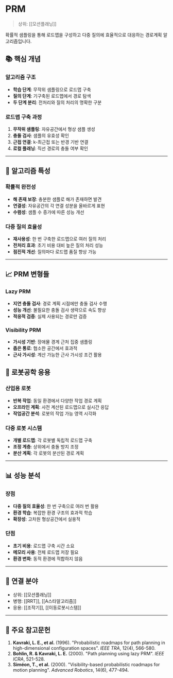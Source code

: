 # PRM

> 상위: [[모션플래닝]]

확률적 샘플링을 통해 로드맵을 구성하고 다중 질의에 효율적으로 대응하는 경로계획 알고리즘입니다.

## 📚 핵심 개념

### 알고리즘 구조
- **학습 단계**: 무작위 샘플링으로 로드맵 구축
- **질의 단계**: 기구축된 로드맵에서 경로 탐색
- **두 단계 분리**: 전처리와 질의 처리의 명확한 구분

### 로드맵 구축 과정
1. **무작위 샘플링**: 자유공간에서 형상 샘플 생성
2. **충돌 검사**: 샘플의 유효성 확인
3. **근접 연결**: k-최근접 또는 반경 기반 연결
4. **로컬 플래닝**: 직선 경로의 충돌 여부 확인

---

## 🎯 알고리즘 특성

### 확률적 완전성
- **해 존재 보장**: 충분한 샘플로 해가 존재하면 발견
- **연결성**: 자유공간의 각 연결 성분을 올바르게 표현
- **수렴성**: 샘플 수 증가에 따른 성능 개선

### 다중 질의 효율성
- **재사용성**: 한 번 구축한 로드맵으로 여러 질의 처리
- **전처리 효과**: 초기 비용 대비 높은 질의 처리 성능
- **점진적 개선**: 질의마다 로드맵 품질 향상 가능

---

## 📈 PRM 변형들

### Lazy PRM
- **지연 충돌 검사**: 경로 계획 시점에만 충돌 검사 수행
- **성능 개선**: 불필요한 충돌 검사 생략으로 속도 향상
- **적응적 검증**: 실제 사용되는 경로만 검증

### Visibility PRM
- **가시성 기반**: 장애물 경계 근처 집중 샘플링
- **좁은 통로**: 협소한 공간에서 효과적
- **근사 가시성**: 계산 가능한 근사 가시성 조건 활용
## 🔧 로봇공학 응용

### 산업용 로봇
- **반복 작업**: 동일 환경에서 다양한 작업 경로 계획
- **오프라인 계획**: 사전 계산된 로드맵으로 실시간 응답
- **작업공간 분석**: 로봇의 작업 가능 영역 시각화

### 다중 로봇 시스템
- **개별 로드맵**: 각 로봇별 독립적 로드맵 구축
- **조정 계층**: 상위에서 충돌 방지 조정
- **분산 계획**: 각 로봇의 분산된 경로 계획

---

## 📊 성능 분석

### 장점
- **다중 질의 효율성**: 한 번 구축으로 여러 번 활용
- **환경 학습**: 복잡한 환경 구조의 효과적 학습
- **확장성**: 고차원 형상공간에서 실용적

### 단점
- **초기 비용**: 로드맵 구축 시간 소요
- **메모리 사용**: 전체 로드맵 저장 필요
- **환경 변화**: 동적 환경에 적합하지 않음

---

## 🔗 연결 분야
- 상위: [[모션플래닝]]
- 병행: [[RRT]], [[A스타알고리즘]]
- 응용: [[조작기]], [[이동로봇시스템]]

---

## 📖 주요 참고문헌

1. **Kavraki, L. E., et al.** (1996). "Probabilistic roadmaps for path planning in high-dimensional configuration spaces". *IEEE TRA*, 12(4), 566-580.
2. **Bohlin, R. & Kavraki, L. E.** (2000). "Path planning using lazy PRM". *IEEE ICRA*, 521-528.
3. **Siméon, T., et al.** (2000). "Visibility-based probabilistic roadmaps for motion planning". *Advanced Robotics*, 14(6), 477-494.